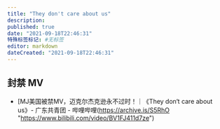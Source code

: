 ```yaml
---
title: "They don't care about us"
description:
published: true
date: "2021-09-18T22:46:31"
特殊标签标记: #无标签
editor: markdown
dateCreated: "2021-09-18T22:46:31"
---
```


## 封禁 MV

+ [MJ美国被禁MV，迈克尔杰克逊永不过时！｜《They don‘t care about us》- 广东共青团 - 哔哩哔哩(https://archive.is/S5RhO "https://www.bilibili.com/video/BV1FJ411d7ze")
